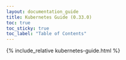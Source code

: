 ```yaml
---
layout: documentation_guide
title: Kubernetes Guide (0.33.0)
toc: true
toc_sticky: true
toc_label: "Table of Contents"
---
```

{% include_relative kubernetes-guide.html %}

